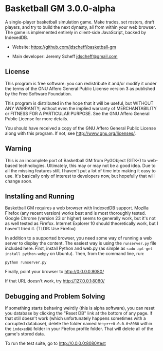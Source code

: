 # Basketball GM 3.0.0-alpha

A single-player basketball simulation game. Make trades, set rosters, draft
players, and try to build the next dynasty, all from within your web browser.
The game is implemented entirely in client-side JavaScript, backed by
IndexedDB.

* Website: https://github.com/jdscheff/basketball-gm

* Main developer: Jeremy Scheff <jdscheff@gmail.com>

## License

This program is free software: you can redistribute it and/or modify it under
the terms of the GNU Affero General Public License version 3 as published by
the Free Software Foundation.

This program is distributed in the hope that it will be useful, but WITHOUT ANY
WARRANTY; without even the implied warranty of MERCHANTABILITY or FITNESS FOR A
PARTICULAR PURPOSE.  See the GNU Affero General Public License for more
details.

You should have received a copy of the GNU Affero General Public License along
with this program.  If not, see <http://www.gnu.org/licenses/>.

## Warning

This is an incomplete port of Basketball GM from PyGObject (GTK+) to web-based
technologies. Ultimately, this may or may not be a good idea. Due to all the
missing features still, I haven't put a lot of time into making it easy to use.
It's basically only of interest to developers now, but hopefully that will
change soon.

## Installing and Running

Basketball GM requires a web browser with IndexedDB support. Mozilla Firefox
(any recent version) works best and is most thoroughly tested. Google Chrome
(version 23 or higher) seems to generally work, but it's not as well tested
as Firefox. Internet Explorer 10 should theoretically work, but I haven't
tried it. (TLDR: Use Firefox)

In addition to a supported browser, you need some way of running a web server to
display the content. The easiest way is using the `runserver.py` file included
here. First, install Python and web.py (as simple as `sudo apt-get install
python-webpy` on Ubuntu). Then, from the command line, run:

    python runserver.py

Finally, point your browser to http://0.0.0.0:8080/

If that URL doesn't work, try http://127.0.0.1:8080/

## Debugging and Problem Solving

If something starts behaving weirdly (this is alpha software), you can reset you
database by clicking the "Reset DB" link at the bottom of any page. If that
still doesn't work (which unfortunately happens sometimes with a corrupted
database), delete the folder named `http+++0.0.0.0+8080` within the `indexedDB`
folder in your Firefox profile folder. That will delete all of the game's stored
data.

To run the test suite, go to http://0.0.0.0:8080/test